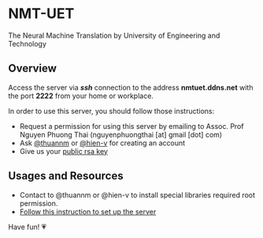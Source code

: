 # NMT-UET
The Neural Machine Translation by University of Engineering and Technology

## Overview
Access the server via **_ssh_** connection to the address **nmtuet.ddns.net** with the port **2222** from your home or workplace.

In order to use this server, you should follow those instructions:
  - Request a permission for using this server by emailing to Assoc. Prof Nguyen Phuong Thai (nguyenphuongthai \[at\] gmail \[dot\] com)
  - Ask [@thuannm](athuan255@gmail.com)  or [@hien-v](hienvuhuy@gmail.com) for creating an account
  - Give us your [public rsa key](https://www.digitalocean.com/community/tutorials/how-to-set-up-ssh-keys--2)
  
  
## Usages and Resources
- Contact to @thuannm or @hien-v to install special libraries required root permission.
- [Follow this instruction to set up the server](./Instructions/ResourcesAndTools.md)


Have fun! :heartpulse: 

